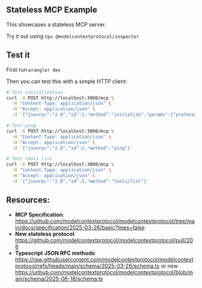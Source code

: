 ## Stateless MCP Example

This showcases a stateless MCP server.

Try it out using `npx @modelcontextprotocol/inspector`

## Test it

First run `wrangler dev`

Then you can test this with a simple HTTP client:

```bash
# Test initialization
curl -X POST http://localhost:3000/mcp \
  -H "Content-Type: application/json" \
  -H "Accept: application/json" \
  -d '{"jsonrpc":"2.0","id":1,"method":"initialize","params":{"protocolVersion":"2025-03-26","capabilities":{},"clientInfo":{"name":"test","version":"1.0"}}}'

# Test ping
curl -X POST http://localhost:3000/mcp \
  -H "Content-Type: application/json" \
  -H "Accept: application/json" \
  -d '{"jsonrpc":"2.0","id":2,"method":"ping"}'

# Test tools list
curl -X POST http://localhost:3000/mcp \
  -H "Content-Type: application/json" \
  -H "Accept: application/json" \
  -d '{"jsonrpc":"2.0","id":3,"method":"tools/list"}'
```

## Resources:

- **MCP Specification**: https://uithub.com/modelcontextprotocol/modelcontextprotocol/tree/main/docs/specification/2025-03-26/basic?lines=false
- **New stateless protocol**: https://github.com/modelcontextprotocol/modelcontextprotocol/pull/206
- **Typescript JSON RPC methods**: https://raw.githubusercontent.com/modelcontextprotocol/modelcontextprotocol/refs/heads/main/schema/2025-03-26/schema.ts or new https://uithub.com/modelcontextprotocol/modelcontextprotocol/blob/main/schema/2025-06-18/schema.ts
